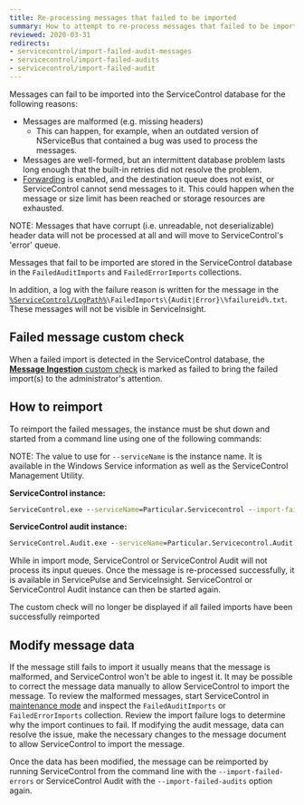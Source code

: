```yaml
---
title: Re-processing messages that failed to be imported
summary: How to attempt to re-process messages that failed to be imported
reviewed: 2020-03-31
redirects:
- servicecontrol/import-failed-audit-messages
- servicecontrol/import-failed-audits
- servicecontrol/import-failed-audit
---
```


Messages can fail to be imported into the ServiceControl database for the following reasons:
 * Messages are malformed (e.g. missing headers)
   * This can happen, for example, when an outdated version of NServiceBus that contained a bug was used to process the messages.
 * Messages are well-formed, but an intermittent database problem lasts long enough that the built-in retries did not resolve the problem.
 * [Forwarding](/servicecontrol/errorlog-auditlog-behavior.md) is enabled, and the destination queue does not exist, or ServiceControl cannot send messages to it. This could happen when the message or size limit has been reached or storage resources are exhausted.

NOTE: Messages that have corrupt (i.e. unreadable, not deserializable) header data will not be processed at all and will move to ServiceControl's 'error' queue.

Messages that fail to be imported are stored in the ServiceControl database in the `FailedAuditImports` and `FailedErrorImports` collections.

In addition, a log with the failure reason is written for the message in the [`%ServiceControl/LogPath%`](/servicecontrol/creating-config-file.md#host-settings-servicecontrollogpath)`\FailedImports\{Audit|Error}\%failureid%.txt`. These messages will not be visible in ServiceInsight.

## Failed message custom check

When a failed import is detected in the ServiceControl database, the [**Message Ingestion** custom check](/servicecontrol/servicecontrol-instances/#self-monitoring-via-custom-checks-failed-imports) is marked as failed to bring the failed import(s) to the administrator's attention.

## How to reimport

To reimport the failed messages, the instance must be shut down and started from a command line using one of the following commands:

NOTE: The value to use for `--serviceName` is the instance name. It is available in the Windows Service information as well as the ServiceControl Management Utility.

**ServiceControl instance:**


```cmd
ServiceControl.exe --serviceName=Particular.Servicecontrol --import-failed-errors
```

**ServiceControl audit instance:**


```cmd
ServiceControl.Audit.exe --serviceName=Particular.Servicecontrol.Audit --import-failed-audits
```

While in import mode, ServiceControl or ServiceControl Audit will not process its input queues. Once the message is re-processed successfully, it is available in ServicePulse and ServiceInsight. ServiceControl or ServiceControl Audit instance can then be started again.

The custom check will no longer be displayed if all failed imports have been successfully reimported

## Modify message data 

If the message still fails to import it usually means that the message is malformed, and ServiceControl won't be able to ingest it. It may be possible to correct the message data manually to allow ServiceControl to import the message. To review the malformed messages, start ServiceControl in [maintenance mode](/servicecontrol/maintenance-mode.md) and inspect the `FailedAuditImports` or `FailedErrorImports` collection. Review the import failure logs to determine why the import continues to fail. If modifying the audit message, data can resolve the issue, make the necessary changes to the message document to allow ServiceControl to import the message. 

Once the data has been modified, the message can be reimported by running ServiceControl from the command line with the `--import-failed-errors` or ServiceControl Audit with the `--import-failed-audits` option again.
